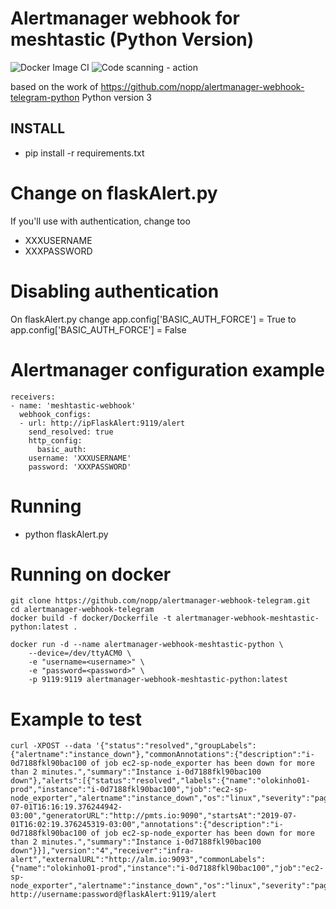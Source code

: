 # Alertmanager webhook for meshtastic (Python Version)

![Docker Image CI](https://github.com/apfelwurm/alertmanager-webhook-meshtastic-python/workflows/Docker%20Image%20CI/badge.svg)
![Code scanning - action](https://github.com/apfelwurm/alertmanager-webhook-meshtastic-python/workflows/Code%20scanning%20-%20action/badge.svg)

based on the work of https://github.com/nopp/alertmanager-webhook-telegram-python
Python version 3

## INSTALL

* pip install -r requirements.txt

Change on flaskAlert.py
=======================
If you'll use with authentication, change too

* XXXUSERNAME
* XXXPASSWORD

Disabling authentication
========================
On flaskAlert.py change app.config['BASIC_AUTH_FORCE'] = True to app.config['BASIC_AUTH_FORCE'] = False

Alertmanager configuration example
==================================

	receivers:
	- name: 'meshtastic-webhook'
	  webhook_configs:
	  - url: http://ipFlaskAlert:9119/alert
	    send_resolved: true
	    http_config:
	      basic_auth:
		username: 'XXXUSERNAME'
		password: 'XXXPASSWORD'

Running
=======
* python flaskAlert.py

Running on docker
=================
    git clone https://github.com/nopp/alertmanager-webhook-telegram.git
    cd alertmanager-webhook-telegram
    docker build -f docker/Dockerfile -t alertmanager-webhook-meshtastic-python:latest .

    docker run -d --name alertmanager-webhook-meshtastic-python \
		--device=/dev/ttyACM0 \
    	-e "username=<username>" \
    	-e "password=<password>" \
    	-p 9119:9119 alertmanager-webhook-meshtastic-python:latest

Example to test
===============
	curl -XPOST --data '{"status":"resolved","groupLabels":{"alertname":"instance_down"},"commonAnnotations":{"description":"i-0d7188fkl90bac100 of job ec2-sp-node_exporter has been down for more than 2 minutes.","summary":"Instance i-0d7188fkl90bac100 down"},"alerts":[{"status":"resolved","labels":{"name":"olokinho01-prod","instance":"i-0d7188fkl90bac100","job":"ec2-sp-node_exporter","alertname":"instance_down","os":"linux","severity":"page"},"endsAt":"2019-07-01T16:16:19.376244942-03:00","generatorURL":"http://pmts.io:9090","startsAt":"2019-07-01T16:02:19.376245319-03:00","annotations":{"description":"i-0d7188fkl90bac100 of job ec2-sp-node_exporter has been down for more than 2 minutes.","summary":"Instance i-0d7188fkl90bac100 down"}}],"version":"4","receiver":"infra-alert","externalURL":"http://alm.io:9093","commonLabels":{"name":"olokinho01-prod","instance":"i-0d7188fkl90bac100","job":"ec2-sp-node_exporter","alertname":"instance_down","os":"linux","severity":"page"}}' http://username:password@flaskAlert:9119/alert
